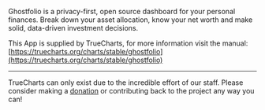 Ghostfolio is a privacy-first, open source dashboard for your personal finances. Break down your asset allocation, know your net worth and make solid, data-driven investment decisions.

This App is supplied by TrueCharts, for more information visit the manual: [https://truecharts.org/charts/stable/ghostfolio](https://truecharts.org/charts/stable/ghostfolio)

---

TrueCharts can only exist due to the incredible effort of our staff.
Please consider making a [donation](https://truecharts.org/sponsor) or contributing back to the project any way you can!
